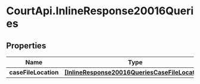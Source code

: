 # CourtApi.InlineResponse20016Queries

## Properties
Name | Type | Description | Notes
------------ | ------------- | ------------- | -------------
**caseFileLocation** | [**[InlineResponse20016QueriesCaseFileLocation]**](InlineResponse20016QueriesCaseFileLocation.md) |  | [optional] 


